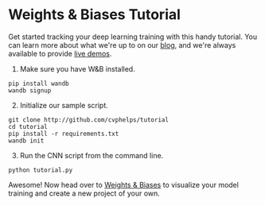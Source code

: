 # Weights & Biases Tutorial
Get started tracking your deep learning training with this handy tutorial. You can learn more about what we're up to on our [blog](wandb.com/blog), and we're always available to provide [live demos](wandb.com/contact).

1. Make sure you have W&B installed.
```
pip install wandb
wandb signup
```

2. Initialize our sample script.
```
git clone http://github.com/cvphelps/tutorial
cd tutorial
pip install -r requirements.txt
wandb init
```

3. Run the CNN script from the command line.
```
python tutorial.py
```

Awesome! Now head over to [Weights & Biases](https://app.wandb.ai) to visualize your model training and create a new project of your own.
